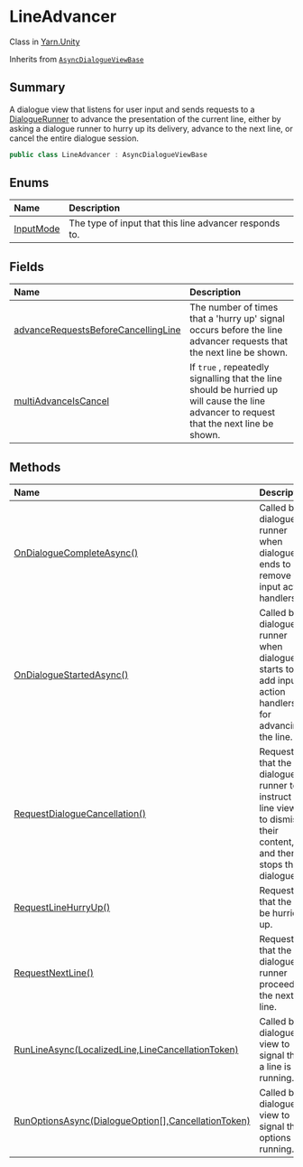 # LineAdvancer

Class in [Yarn.Unity](/docs/api/csharp/yarn.unity.md)

Inherits from [`AsyncDialogueViewBase`](/docs/api/csharp/yarn.unity.asyncdialogueviewbase.md)

## Summary


A dialogue view that listens for user input and sends requests to a  <a href="yarn.unity.dialoguerunner.md">DialogueRunner</a>  to advance the presentation of the current line,
either by asking a dialogue runner to hurry up its delivery, advance to
the next line, or cancel the entire dialogue session.


```csharp
public class LineAdvancer : AsyncDialogueViewBase
```

## Enums

|Name|Description|
|:---|:---|
|[InputMode](/docs/api/csharp/yarn.unity.lineadvancer.inputmode.md)|The type of input that this line advancer responds to.|

## Fields

|Name|Description|
|:---|:---|
|[advanceRequestsBeforeCancellingLine](/docs/api/csharp/yarn.unity.lineadvancer.advancerequestsbeforecancellingline.md)|The number of times that a 'hurry up' signal occurs before the line advancer requests that the next line be shown.|
|[multiAdvanceIsCancel](/docs/api/csharp/yarn.unity.lineadvancer.multiadvanceiscancel.md)|If  <code>true</code> , repeatedly signalling that the line should be hurried up will cause the line advancer to request that the next line be shown.|

## Methods

|Name|Description|
|:---|:---|
|[OnDialogueCompleteAsync()](/docs/api/csharp/yarn.unity.lineadvancer.ondialoguecompleteasync.md)|Called by a dialogue runner when dialogue ends to remove the input action handlers.|
|[OnDialogueStartedAsync()](/docs/api/csharp/yarn.unity.lineadvancer.ondialoguestartedasync.md)|Called by a dialogue runner when dialogue starts to add input action handlers for advancing the line.|
|[RequestDialogueCancellation()](/docs/api/csharp/yarn.unity.lineadvancer.requestdialoguecancellation.md)|Requests that the dialogue runner to instruct all line views to dismiss their content, and then stops the dialogue.|
|[RequestLineHurryUp()](/docs/api/csharp/yarn.unity.lineadvancer.requestlinehurryup.md)|Requests that the line be hurried up.|
|[RequestNextLine()](/docs/api/csharp/yarn.unity.lineadvancer.requestnextline.md)|Requests that the dialogue runner proceeds to the next line.|
|[RunLineAsync(LocalizedLine,LineCancellationToken)](/docs/api/csharp/yarn.unity.lineadvancer.runlineasync.md)|Called by a dialogue view to signal that a line is running.|
|[RunOptionsAsync(DialogueOption[],CancellationToken)](/docs/api/csharp/yarn.unity.lineadvancer.runoptionsasync.md)|Called by a dialogue view to signal that options are running.|

